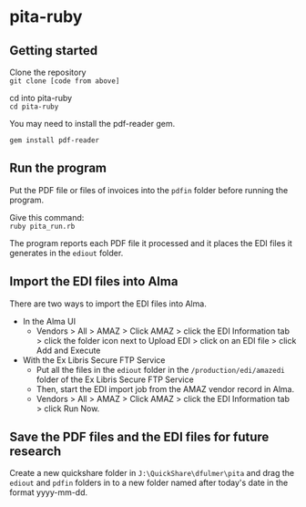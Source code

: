 # pita-ruby

## Getting started

Clone the repository  
```git clone [code from above]``` 

cd into pita-ruby  
```cd pita-ruby```

You may need to install the pdf-reader gem.

```gem install pdf-reader```

## Run the program
Put the PDF file or files of invoices into the `pdfin` folder before running the program.

Give this command:  
```ruby pita_run.rb```

The program reports each PDF file it processed and it places the EDI files it generates in the `ediout` folder.  
  
## Import the EDI files into Alma
There are two ways to import the EDI files into Alma.

* In the Alma UI
  * Vendors > All > AMAZ > Click AMAZ > click the EDI Information tab > click the folder icon next to Upload EDI > click on an EDI file > click Add and Execute
* With the Ex Libris Secure FTP Service
  * Put all the files in the `ediout` folder in the `/production/edi/amazedi` folder of the Ex Libris Secure FTP Service
  * Then, start the EDI import job from the AMAZ vendor record in Alma.
  * Vendors > All > AMAZ > Click AMAZ > click the EDI Information tab > click Run Now.
  
## Save the PDF files and the EDI files for future research
Create a new quickshare folder in `J:\QuickShare\dfulmer\pita` and drag the `ediout` and `pdfin` folders in to a new folder named after today's date in the format yyyy-mm-dd.